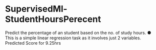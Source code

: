 # SupervisedMl-StudentHoursPerecent

Predict the percentage of an student based on the no. of study hours. 
● This is a simple linear regression task as it involves just 2 variables.
Predicted Score for 9.25hrs
